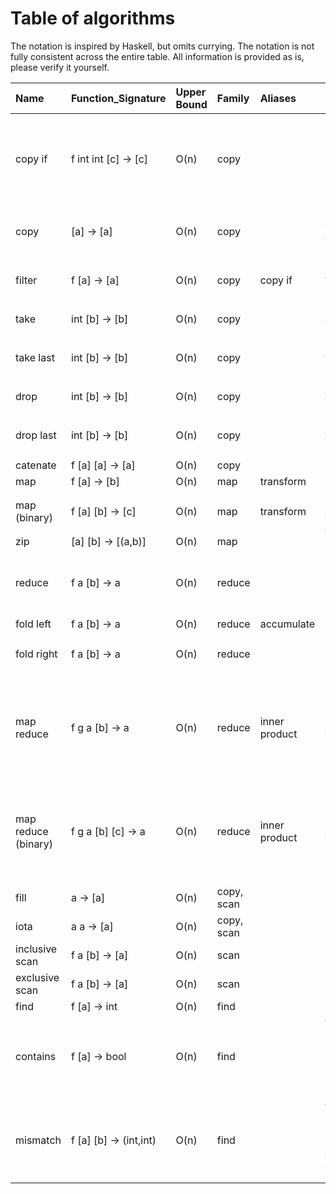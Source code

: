 # Table of algorithms

The notation is inspired by Haskell, but omits currying.
The notation is not fully consistent across the entire table.
All information is provided as is, please verify it yourself.

| Name           | Function_Signature         | Upper Bound | Family     | Aliases    | Comments |
| :---           | :---                       | :---        | :---       | :---       | :---     |
| copy if        | f int int [c] -> [c]       | O(n)        | copy       |            | various definitions exist with pointers, iterators, and integers |
| copy           |   [a]         -> [a]       | O(n)        | copy       |            | `copy        A := copy_if TRUE 0 (size A) A` |
| filter         | f [a]         -> [a]       | O(n)        | copy       | copy if    | `filter    F A := copy_if F 0 (size A) A` |
| take           |   int [b]     -> [b]       | O(n)        | copy       |            | `take      i A := copy 0 i B`|
| take last      |   int [b]     -> [b]       | O(n)        | copy       |            | `take_last i A := copy (size B)-i (size B) B`       |
| drop           |   int [b]     -> [b]       | O(n)        | copy       |            | `drop      i A := copy i (size B) B`       |
| drop last      |   int [b]     -> [b]       | O(n)        | copy       |            | `drop_last i A := copy 0 (size B)-i B` |
| catenate       | f [a] [a]     -> [a]       | O(n)        | copy       |            | |
| map            | f [a]         -> [b]       | O(n)        | map        | transform  | |
| map (binary)   | f [a] [b]     -> [c]       | O(n)        | map        | transform  | `binary_map F A B := map F (zip A B)`|
| zip            |   [a] [b]     -> [(a,b)]   | O(n)        | map        |            | |
| reduce         | f  a  [b]     ->  a        | O(n)        | reduce     |            | args: binary op, accumulator init, sequence |
| fold left      | f  a  [b]     ->  a        | O(n)        | reduce     | accumulate | |
| fold right     | f  a  [b]     ->  a        | O(n)        | reduce     |            | `fold_right := fold_left (reverse B)` |
| map reduce     |f g a  [b]     ->  a        | O(n)        | reduce     |inner product| note that in C++ f and g are reversed; `map_reduce f g init B   := reduce g init (map f B)` |
| map reduce (binary)| f g a  [b] [c] ->  a   | O(n)        | reduce     |inner product| note that in C++ f and g are reversed; `map_reduce f g init B C := reduce g init (map f (zip A B)` |
| fill           |    a          -> [a]       | O(n)        | copy, scan |            | |
| iota           |    a   a      -> [a]       | O(n)        | copy, scan |            | |
| inclusive scan | f  a  [b]     -> [a]       | O(n)        | scan       |            | |
| exclusive scan | f  a  [b]     -> [a]       | O(n)        | scan       |            | |
| find           | f [a]         -> int       | O(n)        | find       |            | |
| contains       | f [a]         -> bool      | O(n)        | find       |            | typically returns ptr instead of int, `contains F A := (find F A) != (size A)` |
| mismatch       | f [a] [b]     -> (int,int) | O(n)        | find       |            | typically returns (ptr, ptr) instead of (int, int), `mismatch  F A B := find F (zip A B)` |
